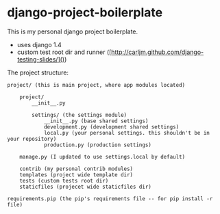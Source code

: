 django-project-boilerplate
==========================

This is my personal django project boilerplate.

* uses django 1.4
* custom test root dir and runner ([http://carljm.github.com/django-testing-slides/]())

The project structure:

    project/ (this is main project, where app modules located)

        project/
            __init__.py

            settings/ (the settings module)
                __init__.py (base shared settings)
                development.py (development shared settings)
                local.py (your personal settings. this shouldn't be in your repository)
                production.py (production settings)

        manage.py (I updated to use settings.local by default)

        contrib (my personal contrib modules)
        templates (project wide template dir)
        tests (custom tests root dir)
        staticfiles (projecet wide staticfiles dir)

    requirements.pip (the pip's requirements file -- for pip install -r file)
